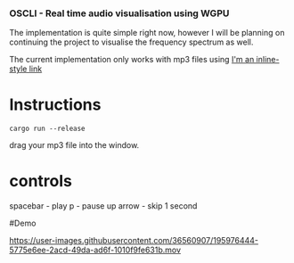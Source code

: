 ### OSCLI - Real time audio visualisation using WGPU

The implementation is quite simple right now, however I will be planning on continuing the project to visualise the frequency spectrum as well. 

The current implementation only works with mp3 files using [I'm an inline-style link](https://github.com/germangb/minimp3-rs)

# Instructions

```
cargo run --release

```

drag your mp3 file into the window.

# controls

spacebar - play
p - pause
up arrow - skip 1 second


#Demo


https://user-images.githubusercontent.com/36560907/195976444-5775e6ee-2acd-49da-ad6f-1010f9fe631b.mov

